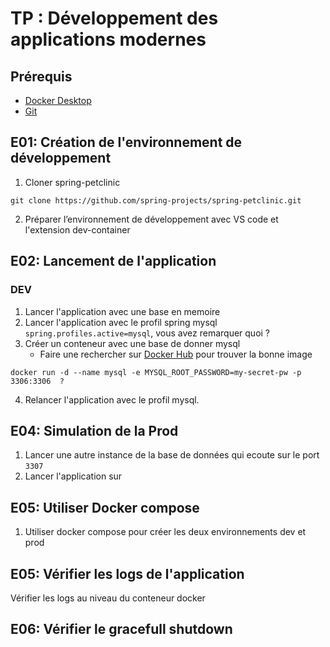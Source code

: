 # TP : Développement des applications modernes
## Prérequis
- [Docker Desktop](https://www.docker.com/products/docker-desktop/)
- [Git](https://git-scm.com/downloads)
## E01: Création de l'environnement de développement
1. Cloner spring-petclinic
```shell
git clone https://github.com/spring-projects/spring-petclinic.git
```
2. Préparer l’environnement de développement avec VS code et  l'extension dev-container
## E02: Lancement de l'application 
### DEV
1. Lancer l'application avec une base en memoire
2. Lancer l'application avec le profil spring mysql `spring.profiles.active=mysql`, vous avez remarquer quoi ? 
3. Créer un conteneur avec une base de donner mysql 
   - Faire une rechercher sur [Docker Hub](https://hub.docker.com/search?q=mysql) pour trouver la bonne image
```shell
docker run -d --name mysql -e MYSQL_ROOT_PASSWORD=my-secret-pw -p 3306:3306  ?
```
4. Relancer l'application avec le profil mysql.

## E04: Simulation de la Prod
1. Lancer une autre instance de la base de données qui ecoute sur le port `3307`
2. Lancer l'application sur 


## E05: Utiliser Docker compose
1. Utiliser docker compose pour créer les deux environnements dev et prod

## E05: Vérifier les logs de l'application
Vérifier les logs au niveau du conteneur docker


## E06: Vérifier le gracefull shutdown
